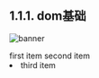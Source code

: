 ## 1.1.1. dom基础
![banner](https://fastly.jsdelivr.net/gh/vastsa/FileCodeBox@V1.6/static/banners/img_1.png) 

<div class="items">
  <a class="item" id="1">first item</a>
  <span class="item" id="2">second item</span>
  <li class="item" id="3" data-id="123">third item</li>
</div>
